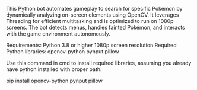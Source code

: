 This Python bot automates gameplay to search for specific Pokémon by dynamically analyzing on-screen elements using OpenCV. 
It leverages Threading for efficient multitasking and is optimized to run on 1080p screens. 
The bot detects menus, handles fainted Pokémon, and interacts with the game environment autonomously.

Requirements:
Python 3.8 or higher
1080p screen resolution
Required Python libraries:
opencv-python
pynput
pillow

Use this command in cmd to install required libraries, assuming you already have python installed with proper path.

pip install opencv-python pynput pillow
